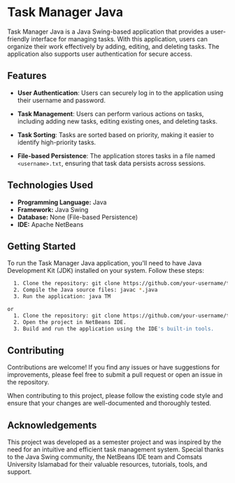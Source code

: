 
# Task Manager Java

Task Manager Java is a Java Swing-based application that provides a user-friendly interface for managing tasks. With this application, users can organize their work effectively by adding, editing, and deleting tasks. The application also supports user authentication for secure access.



## Features
- **User Authentication**: Users can securely log in to the application using their username and password.

- **Task Management**: Users can perform various actions on tasks, including adding new tasks, editing existing ones, and deleting tasks.

- **Task Sorting**: Tasks are sorted based on priority, making it easier to identify high-priority tasks.

- **File-based Persistence**: The application stores tasks in a file named `<username>.txt`, ensuring that task data persists across sessions.


## Technologies Used

- **Programming Language:** Java
- **Framework:** Java Swing
- **Database:** None (File-based Persistence)
- **IDE:** Apache NetBeans

## Getting Started

To run the Task Manager Java application, you'll need to have Java Development Kit (JDK) installed on your system. Follow these steps:

```bash
  1. Clone the repository: git clone https://github.com/your-username/task-manager-java.git
  2. Compile the Java source files: javac *.java
  3. Run the application: java TM

or
  1. Clone the repository: git clone https://github.com/your-username/task-manager-java.git
  2. Open the project in NetBeans IDE.
  3. Build and run the application using the IDE's built-in tools.
```
    
## Contributing

Contributions are welcome! If you find any issues or have suggestions for improvements, please feel free to submit a pull request or open an issue in the repository.

When contributing to this project, please follow the existing code style and ensure that your changes are well-documented and thoroughly tested.


## Acknowledgements

 This project was developed as a semester project and was inspired by the need for an intuitive and efficient task management system. Special thanks to the Java Swing community, the NetBeans IDE team and Comsats University Islamabad for their valuable resources, tutorials, tools, and support.

